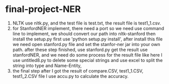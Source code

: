 # final-project-NER
1. NLTK use nltk.py, and the test file is test.txt, the result file is test1_1.csv.
2. for StanfordNER implement, there need a port so we need use command line to implement, we should convert our path into nltk-stanford then 
install the setup.py first use 'python setup.py install', after install this file we need open stanford.py file and set the stanfor-ner jar 
into your own path. after these step finished, use stanford.py get the result use stanfordNER, and we need do some process for the result file 
like here I use untitled8.py to delete some special strings and use excel to split the string into type and Name-Entity, 
3. the final step after I got the result of compare.CSV, test1_1.CSV, test1_2.CSV file I use accu.py to calculate the accuracy.
